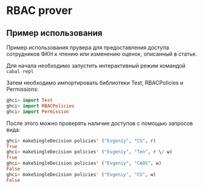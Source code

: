 # RBAC prover

## Пример использования

Пример использования прувера для предоставления доступа сотрудников ФКН к чтению или изменению оценок, описанный в статье.

Для начала необходимо запустить интерактивный режим командой `cabal repl`

Затем необходимо импортировать библиотеки Test, RBACPolicies и Permissions:

```haskell
ghci> import Test
ghci> import RBACPolicies
ghci> import Permission
```
После этого можно проверять наличие доступов с помощью запросов вида:
```haskell
ghci> makeSingleDecision policies' ("Evgeniy", "CS", r)
True
ghci> makeSingleDecision policies' ("Evgeniy", "Ten", r \/ w)
True
ghci> makeSingleDecision policies' ("Evgeniy", "CAOS", w)
False
ghci> makeSingleDecision policies' ("Evgeniy", "CS", w)
False
```


